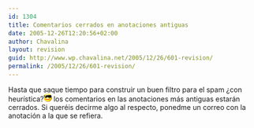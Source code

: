 ```yaml
---
id: 1304
title: Comentarios cerrados en anotaciones antiguas
date: 2005-12-26T12:20:56+02:00
author: Chavalina
layout: revision
guid: http://www.wp.chavalina.net/2005/12/26/601-revision/
permalink: /2005/12/26/601-revision/
---
```

Hasta que saque tiempo para construir un buen filtro para el spam &iquest;con heur&iacute;stica?![gafas](/imagenes/emoticonos/gafas.gif) los comentarios en las anotaciones más antiguas estarán cerrados. Si queréis decirme algo al respecto, ponedme un correo con la anotaci&oacute;n a la que se refiera.